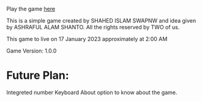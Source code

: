Play the game [here](https://shahed19is.github.io/guess-and-loss/)

This is a simple game created by SHAHED ISLAM SWAPNW and idea given by ASHRAFUL ALAM SHANTO.
All the rights reserved by TWO of us.

This game to live on 17 January 2023 approximately at 2:00 AM

Game Version:   1.0.0

# Future Plan:
Integreted number Keyboard
About option to know about the game.